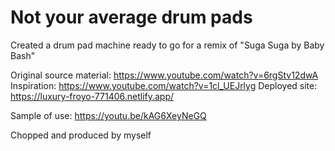 # Not your average drum pads

Created a drum pad machine ready to go for a remix of "Suga Suga by Baby Bash"

Original source material: https://www.youtube.com/watch?v=6rgStv12dwA
Inspiration: https://www.youtube.com/watch?v=1cl_UEJrlyg
Deployed site: https://luxury-froyo-771406.netlify.app/

Sample of use: https://youtu.be/kAG6XeyNeGQ

Chopped and produced by myself
